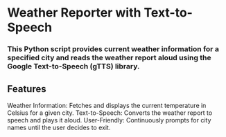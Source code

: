 # Weather Reporter with Text-to-Speech

### This Python script provides current weather information for a specified city and reads the weather report aloud using the Google Text-to-Speech (gTTS) library.

## Features
Weather Information: Fetches and displays the current temperature in Celsius for a given city.
Text-to-Speech: Converts the weather report to speech and plays it aloud.
User-Friendly: Continuously prompts for city names until the user decides to exit.
